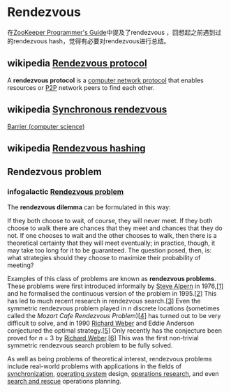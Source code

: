 # Rendezvous 

在[ZooKeeper Programmer's Guide](https://zookeeper.apache.org/doc/r3.6.2/zookeeperProgrammers.html#sc_zkDataModel_znodes)中提及了rendezvous ，回想起之前遇到过的rendezvous hash，觉得有必要对rendezvous进行总结。



## wikipedia [Rendezvous protocol](https://infogalactic.com/info/Rendezvous_protocol)

A **rendezvous protocol** is a [computer network protocol](https://infogalactic.com/info/Protocol_(computing)) that enables resources or [P2P](https://infogalactic.com/info/Peer-to-peer) network peers to find each other.

## wikipedia [Synchronous rendezvous](https://infogalactic.com/w/index.php?title=Synchronous_rendezvous&redirect=no)

[Barrier (computer science)](https://infogalactic.com/info/Barrier_(computer_science))

## wikipedia [Rendezvous hashing](https://infogalactic.com/info/Rendezvous_hashing)



## Rendezvous problem

### infogalactic [Rendezvous problem](https://infogalactic.com/info/Rendezvous_problem)

The **rendezvous dilemma** can be formulated in this way:



If they both choose to wait, of course, they will never meet. If they both choose to walk there are chances that they meet and chances that they do not. If one chooses to wait and the other chooses to walk, then there is a theoretical certainty that they will meet eventually; in practice, though, it may take too long for it to be guaranteed. The question posed, then, is: what strategies should they choose to maximize their probability of meeting?

Examples of this class of problems are known as **rendezvous problems**. These problems were first introduced informally by [Steve Alpern](https://infogalactic.com/info/Steve_Alpern) in 1976,[[1\]](https://infogalactic.com/info/Rendezvous_problem#cite_note-1) and he formalised the continuous version of the problem in 1995.[[2\]](https://infogalactic.com/info/Rendezvous_problem#cite_note-2) This has led to much recent research in rendezvous search.[[3\]](https://infogalactic.com/info/Rendezvous_problem#cite_note-3) Even the symmetric rendezvous problem played in *n* discrete locations (sometimes called the *Mozart Cafe Rendezvous Problem*)[[4\]](https://infogalactic.com/info/Rendezvous_problem#cite_note-4) has turned out to be very difficult to solve, and in 1990 [Richard Weber](https://infogalactic.com/info/Richard_Weber_(mathematician)) and Eddie Anderson conjectured the optimal strategy.[[5\]](https://infogalactic.com/info/Rendezvous_problem#cite_note-5) Only recently has the conjecture been proved for *n* = 3 by [Richard Weber](https://infogalactic.com/info/Richard_Weber_(mathematician)).[[6\]](https://infogalactic.com/info/Rendezvous_problem#cite_note-6) This was the first non-trivial symmetric rendezvous search problem to be fully solved.

As well as being problems of theoretical interest, rendezvous problems include real-world problems with applications in the fields of [synchronization](https://infogalactic.com/info/Synchronization), [operating system](https://infogalactic.com/info/Operating_system) design, [operations research](https://infogalactic.com/info/Operations_research), and even [search and rescue](https://infogalactic.com/info/Search_and_rescue) operations planning.